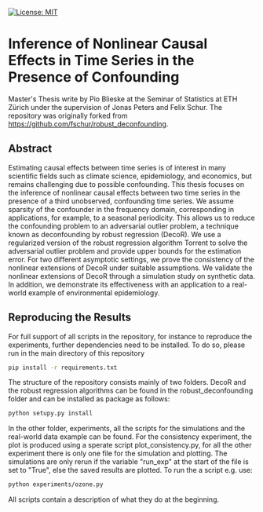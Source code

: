 [![License: MIT](https://img.shields.io/badge/License-MIT-yellow.svg)](https://opensource.org/licenses/MIT)

# Inference of Nonlinear Causal Effects in Time Series in the Presence of Confounding


Master's Thesis write by Pio Blieske at the Seminar of Statistics at ETH Zürich under the supervision of Jonas Peters and Felix Schur. The repository was originally forked from https://github.com/fschur/robust_deconfounding.


## Abstract

Estimating causal effects between time series is of interest in many scientific fields such
as climate science, epidemiology, and economics, but remains challenging due to possible
confounding. This thesis focuses on the inference of nonlinear causal effects between two
time series in the presence of a third unobserved, confounding time series. We assume
sparsity of the confounder in the frequency domain, corresponding in applications, for
example, to a seasonal periodicity. This allows us to reduce the confounding problem to
an adversarial outlier problem, a technique known as deconfounding by robust regression
(DecoR). We use a regularized version of the robust regression algorithm Torrent to solve
the adversarial outlier problem and provide upper bounds for the estimation error. For
two different asymptotic settings, we prove the consistency of the nonlinear extensions of
DecoR under suitable assumptions. We validate the nonlinear extensions of DecoR through
a simulation study on synthetic data. In addition, we demonstrate its effectiveness with
an application to a real-world example of environmental epidemiology.


## Reproducing the Results

For full support of all scripts in the repository, for instance to reproduce the experiments, further dependencies need
to be installed. 
To do so, please run in the main directory of this repository 
```bash
pip install -r requirements.txt
``` 
The structure of the repository consists mainly of two folders. DecoR and the robust regression algorithms can be found in the robust_deconfounding folder and can be installed as package as follows:
```bash
python setupy.py install
``` 
In the other folder, experiments, all the scripts for the simulations and the real-world data example can be found. For the consistency experiment, the plot is produced using a sperate script plot_consistency.py, for all the other experiment there is only one file for the simulation and plotting. The simulations are only rerun if the variable "run_exp" at the start of the file is set to "True", else the saved results are plotted. To run the a script e.g. use:
```bash
python experiments/ozone.py
``` 
All scripts contain a description of what they do at the beginning.